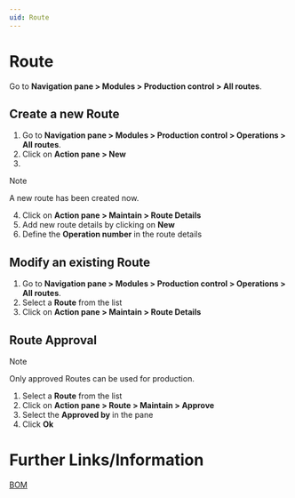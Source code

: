 ```yaml
---
uid: Route
---
```


# Route

Go to **Navigation pane > Modules > Production control > All routes**.


## Create a new Route
1. Go to **Navigation pane > Modules > Production control > Operations > All routes**.
2. Click on **Action pane > New**
3. 

>[!NOTE]
>A new route has been created now. 

4. Click on **Action pane > Maintain > Route Details**
5. Add new route details by clicking on **New** 
6. Define the **Operation number** in the route details


## Modify an existing Route
1. Go to **Navigation pane > Modules > Production control > Operations > All routes**.
2. Select a **Route** from the list
3. Click on **Action pane > Maintain > Route Details**


## Route Approval

>[!NOTE]
>Only approved Routes can be used for production.

1. Select a **Route** from the list
2. Click on **Action pane > Route > Maintain > Approve**
3. Select the **Approved by** in the pane
4. Click **Ok**


# Further Links/Information

[BOM](xref:BOM)